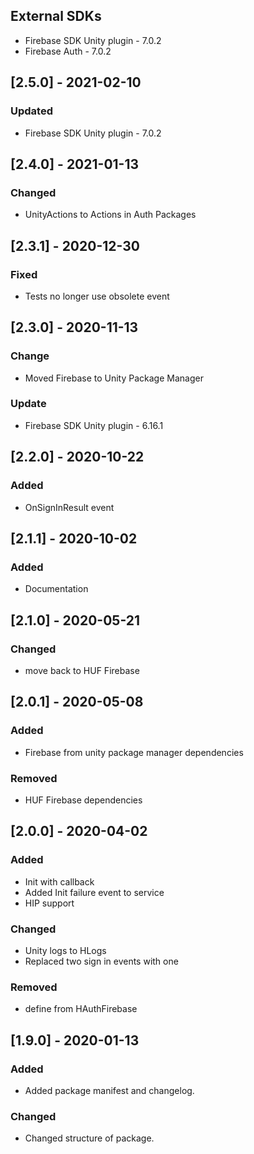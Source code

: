 ## External SDKs
- Firebase SDK Unity plugin - 7.0.2
- Firebase Auth - 7.0.2

## [2.5.0] - 2021-02-10
### Updated
- Firebase SDK Unity plugin - 7.0.2


## [2.4.0] - 2021-01-13
### Changed
- UnityActions to Actions in Auth Packages


## [2.3.1] - 2020-12-30
### Fixed
- Tests no longer use obsolete event


## [2.3.0] - 2020-11-13
### Change
- Moved Firebase to Unity Package Manager

### Update
- Firebase SDK Unity plugin - 6.16.1


## [2.2.0] - 2020-10-22
### Added
- OnSignInResult event


## [2.1.1] - 2020-10-02
### Added
- Documentation


## [2.1.0] - 2020-05-21
### Changed
- move back to HUF Firebase


## [2.0.1] - 2020-05-08
### Added
- Firebase from unity package manager dependencies

### Removed
- HUF Firebase dependencies

## [2.0.0] - 2020-04-02
### Added
- Init with callback
- Added Init failure event to service
- HIP support

### Changed
- Unity logs to HLogs
- Replaced two sign in events with one

### Removed
- define from HAuthFirebase

## [1.9.0] - 2020-01-13
### Added
- Added package manifest and changelog.

### Changed
- Changed structure of package.
